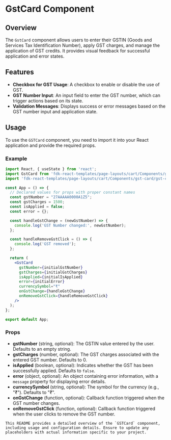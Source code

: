 # GstCard Component

## Overview
The `GstCard` component allows users to enter their GSTIN (Goods and Services Tax Identification Number), apply GST charges, and manage the application of GST credits. It provides visual feedback for successful application and error states.

## Features
- **Checkbox for GST Usage**: A checkbox to enable or disable the use of GST.
- **GST Number Input**: An input field to enter the GST number, which can trigger actions based on its state.
- **Validation Messages**: Displays success or error messages based on the GST number input and application state.

## Usage
To use the `GSTCard` component, you need to import it into your React application and provide the required props.

### Example
```jsx
import React, { useState } from 'react';
import GstCard from 'fdk-react-templates/page-layouts/cart/Components/gst-card/gst-card';
import 'fdk-react-templates/page-layouts/cart/Components/gst-card/gst-card.css';

const App = () => {
  // Declared values for props with proper constant names
  const gstNumber = "27AAAAA0000A1Z5";
  const gstCharges = 1500;
  const isApplied = false;
  const error = {};

  const handleGstChange = (newGstNumber) => {
    console.log('GST Number changed:', newGstNumber);
  };

  const handleRemoveGstClick = () => {
    console.log('GST removed');
  };

  return (
    <GstCard
      gstNumber={initialGstNumber}
      gstCharges={initialGstCharges}
      isApplied={initialIsApplied}
      error={initialError}
      currencySymbol="₹"
      onGstChange={handleGstChange}
      onRemoveGstClick={handleRemoveGstClick}
    />
  );
};

export default App;

```

### Props
- **gstNumber** (string, optional): The GSTIN value entered by the user. Defaults to an empty string.
- **gstCharges** (number, optional): The GST charges associated with the entered GST number. Defaults to 0.
- **isApplied** (boolean, optional): Indicates whether the GST has been successfully applied. Defaults to `false`.
- **error** (object, optional): An object containing error information, with a `message` property for displaying error details.
- **currencySymbol** (string, optional): The symbol for the currency (e.g., "₹"). Defaults to "₹".
- **onGstChange** (function, optional): Callback function triggered when the GST number changes.
- **onRemoveGstClick** (function, optional): Callback function triggered when the user clicks to remove the GST number.

```
This README provides a detailed overview of the `GSTCard` component, including usage and configuration details. Ensure to update any placeholders with actual information specific to your project.
